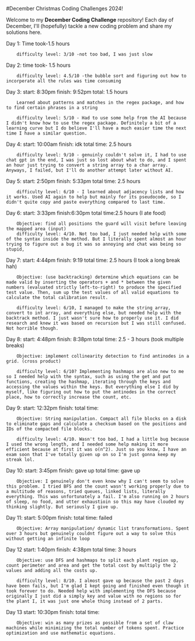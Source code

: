 #December Christmas Coding Challenges 2024!

Welcome to my **December Coding Challenge** repository! Each day of December, I'll (hopefully) tackle a new coding problem and share my solutions here.

Day 1: 
        Time took-1.5 hours 

        difficulty level: 3/10 -not too bad, I was just slow

Day 2: 
        time took- 1.5 hours

        difficulty level: 4.5/10 -the bubble sort and figuring out how to incorperate all the rules was time consuming

Day 3: 
        start: 8:30pm
        finish: 9:52pm 
        total: 1.5 hours

        Learned about patterns and matches in the regex package, and how to find certain phrases in a string

        difficulty level: 5/10 - Had to use some help from the AI because I didn't know how to use the regex package. Definitely a bit of a learning curve but I do believe I'll have a much easier time the next time I have a similar question.

Day 4: 
        start: 10:00am
        finish: idk
        total time: 2.5 hours

        difficulty level: 9/10 - genuinly couldn't solve it, I had to use chat gpt in the end, I was just so lost about what to do, and I spent an hour just trying to convert a string array to a char array. Anyways, I failed, but I'll do another attempt later without AI. 


Day 5: 
        start: 2:50pm
        finish: 5:33pm
        total time: 2.5 hours

        difficulty level: 6/10 - I learned about adjacency lists and how it works. Used AI again to help but mainly for its pseudocode, so I didn't quite copy and paste everything compared to last time. 

Day 6: 
        start: 3:33pm
        finish:6:30pm
        total time:2.5 hours (I ate food)

        Objective: find all positions the guard will visit before leaving the mapped area (input)
        difficulty level: 4/10. Not too bad, I just needed help with some of the syntax inside the method. But I literally spent almost an hour trying to figure out a bug it was so annoying and chat was being so stupid, 


Day 7:
        start: 4:44pm 
        finish: 9:19
        total time: 2.5 hours (I took a long break hah)

        Objective: (use backtracking) determine which equations can be made valid by inserting the operators + and * between the given numbers (evaluated strictly left-to-right) to produce the specified test value. Then, sum up the test values of all valid equations to calculate the total calibration result. 

        difficulty level: 6/10, I managed to make the string array, convert to int array, and everything else, but needed help with the backtrack method. I just wasn't sure how to properly use it. I did research and knew it was based on recursion but I was still confused. Not horrible though. 

Day 8:
        start: 4:48pm
        finish: 8:38pm
        total time: 2.5 - 3 hours (took multiple breaks)

        Objective: implement collinearity detection to find antinodes in a grid. (cross product)

        difficulty level: 6/10? Implementing hashmaps are also new to me so I needed help with the syntax, such as using the get and put functions, creating the hashmap, iterating through the keys and accessing the values within the keys. But everything else I did by myself, like figuring out how to put the antinodes in the correct place, how to correctly increase the count, etc. 

Day 9:
        start: 12:32pm
        finish:
        total time:

        Objective: String manipulation. Compact all file blocks on a disk to eliminate gaps and calculate a checksum based on the positions and IDs of the compacted file blocks.

        difficulty level: 4/10. Wasn't too bad, I had a little bug because I used the wrong length, and I needed some help making it more efficient because at first it was o(n^2). Just so you know, I have an exam soon that I've totally given up on so I'm just gonna keep my streak lol.
        
Day 10:
        start: 3:45pm
        finish: gave up
        total time: gave up

        Objective: I genuinely don't even know why I can't seem to solve this problem. I tried BFS and the count wasn't working properly due to a multitude of reasons, tried queues, linked lists, literally everything. This was unfortunately a fail. I'm also running on 2 hours of sleep, no food, and utter exhaustioin so this may have clouded my thinking slightly. But seriously I give up.

Day 11:
        start: 5:00pm
        finish:
        total time: failed 

        Objective: Array manipulation/ dynamic list transformations. Spent over 3 hours but genuinely couldnt figure out a way to solve this without getting an infinite loop 

Day 12
        start: 1:40pm
        finish: 4:38pm
        total time: 3 hours

        Objective: use DFS and hashmaps to split each plant region up, count perimeter and area and get the total cost by multiply the 2 values and adding all the costs up. 

        difficulty level: 8/10. I almost gave up because the past 2 days have been fails, but I'm glad I kept going and finished even though it took forever to do. Needed help with implementing the DFS because originally I just did a simply key and value with no regions so for the plant I, it was just one whole thing instead of 2 parts.

Day 13
        start: 10:30pm
        finish:
        total time:

        Objective: win as many prizes as possible from a set of claw machines while minimizing the total number of tokens spent. Practice optimization and use mathematic equations.





